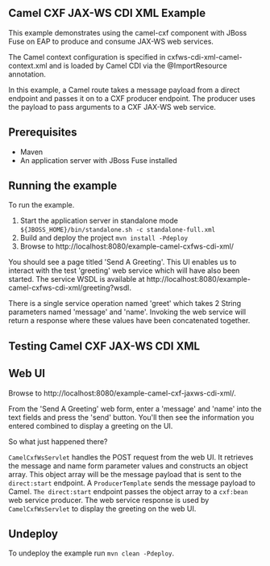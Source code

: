 Camel CXF JAX-WS CDI XML Example
------------------------

This example demonstrates using the camel-cxf component with JBoss Fuse on EAP to produce and consume JAX-WS web services.

The Camel context configuration is specified in cxfws-cdi-xml-camel-context.xml and is loaded by Camel CDI via the @ImportResource annotation.

In this example, a Camel route takes a message payload from a direct endpoint and passes it on to a CXF producer endpoint. The producer uses the payload
to pass arguments to a CXF JAX-WS web service.

Prerequisites
-------------

* Maven
* An application server with JBoss Fuse installed

Running the example
-------------------

To run the example.

1. Start the application server in standalone mode `${JBOSS_HOME}/bin/standalone.sh -c standalone-full.xml`
2. Build and deploy the project `mvn install -Pdeploy`
3. Browse to http://localhost:8080/example-camel-cxfws-cdi-xml/

You should see a page titled 'Send A Greeting'. This UI enables us to interact with the test 'greeting' web service which will have also been
started. The service WSDL is available at http://localhost:8080/example-camel-cxfws-cdi-xml/greeting?wsdl.

There is a single service operation named 'greet' which takes 2 String parameters named 'message' and 'name'. Invoking the web service will return
a response where these values have been concatenated together.

Testing Camel CXF JAX-WS CDI XML
--------------------------------

Web UI
------

Browse to http://localhost:8080/example-camel-cxf-jaxws-cdi-xml/.

From the 'Send A Greeting' web form, enter a 'message' and 'name' into the text fields and press the 'send' button. You'll then
see the information you entered combined to display a greeting on the UI.

So what just happened there?

`CamelCxfWsServlet` handles the POST request from the web UI. It retrieves the message and name form parameter values and constructs an
object array. This object array will be the message payload that is sent to the `direct:start` endpoint. A `ProducerTemplate`
sends the message payload to Camel. `The direct:start` endpoint passes the object array to a `cxf:bean` web service producer.
The web service response is used by `CamelCxfWsServlet` to display the greeting on the web UI.

## Undeploy

To undeploy the example run `mvn clean -Pdeploy`.
